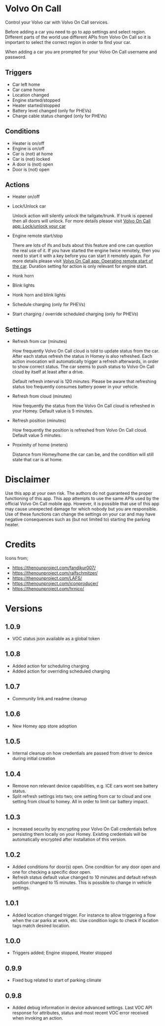 # Volvo On Call
Control your Volvo car with Volvo On Call services.

Before adding a car you need to go to app settings and select region. Different parts of the world use different APIs from Volvo On Call so it is important to select the correct region in order to find your car.

When adding a car you are prompted for your Volvo On Call username and password.

## Triggers
- Car left home
- Car came home
- Location changed
- Engine started/stopped
- Heater started/stopped
- Battery level changed (only for PHEVs)
- Charge cable status changed (only for PHEVs)

## Conditions
- Heater is on/off
- Engine is on/off
- Car is (not) at home
- Car is (not) locked
- A door is (not) open
- Door is (not) open

## Actions
- Heater on/off
- Lock/Unlock car

   Unlock action will silently unlock the tailgate/trunk. If trunk is opened then all doors will unlock. For more details please visit [Volvo On Call app: Lock/unlock your car](https://www.volvocars.com/uk/support/article/89d8033fbc4235c8c0a801512a07f946)

- Engine remote start/stop

   There are lots of ifs and buts about this feature and one can question the real use of it. If you have started the engine twice remotely, then you need to start it with a key before you can start it remotely again. For more details please visit [Volvo On Call app: Operating remote start of the car](https://www.volvocars.com/uk/support/article/0d3df457bc7bd531c0a801512a956093). Duration setting for action is only relevant for engine start.

- Honk horn
- Blink lights
- Honk horn and blink lights
- Schedule charging (only for PHEVs)
- Start charging / override scheduled charging (only for PHEVs)

## Settings
- Refresh from car (minutes)

   How frequently Volvo On Call cloud is told to update status from the car. After each status refresh the status in Homey is also refreshed. Each action invocation will automatically trigger a refresh afterwards, in order to show correct status. The car seems to push status to Volvo On Call cloud by itself at least after a drive.

   Default refresh interval is 120 minutes. Please be aware that refreshing status too frequently consumes battery power in your vehicle.

- Refresh from cloud (minutes)

   How frequently the status from the Volvo On Call cloud is refreshed in your Homey. Default value is 5 minutes.

- Refresh position (minutes)

   How frequently the position is refreshed from Volvo On Call cloud. Default value 5 minutes.

- Proximity of home (meters)

   Distance from Homey/home the car can be, and the condition will still state that car is at home.

# Disclaimer
Use this app at your own risk. The authors do not guaranteed the proper functioning of this app. This app attempts to use the same APIs used by the official Volvo On Call mobile app. However, it is possible that use of this app may cause unexpected damage for which nobody but you are responsible. Use of these functions can change the settings on your car and may have negative consequences such as (but not limited to) starting the parking heater.

# Credits
Icons from;
- https://thenounproject.com/fandikur007/
- https://thenounproject.com/ralfschmitzer/
- https://thenounproject.com/LAFS/
- https://thenounproject.com/iconproducer/
- https://thenounproject.com/hrnico/

# Versions
## 1.0.9
- VOC status json available as a global token

## 1.0.8
- Added action for scheduling charging
- Added action for overriding scheduled charging

## 1.0.7
- Community link and readme cleanup

## 1.0.6
- New Homey app store adoption

## 1.0.5
- Internal cleanup on how credentials are passed from driver to device during initial creation

## 1.0.4
- Remove non relevant device capabilities, e.g. ICE cars wont see battery status.
- Split refresh settings into two; one setting from car to cloud and one setting from cloud to homey. All in order to limit car battery impact.

## 1.0.3
- Increased security by encrypting your Volvo On Call credentials before persisting them locally on your Homey. Existing credentials will be automatically encrypted after installation of this version.

## 1.0.2
- Added conditions for door(s) open. One condition for any door open and one for checking a specific door open.
- Refresh status default value changed to 10 minutes and default refresh position changed to 15 minutes. This is possible to change in vehicle settings.

## 1.0.1
- Added location changed trigger. For instance to allow triggering a flow when the car parks at work, etc. Use condition logic to check if location tags match desired location.

## 1.0.0
- Triggers added; Engine stopped, Heater stopped

## 0.9.9
- Fixed bug related to start of parking climate

## 0.9.8
- Added debug information in device advanced settings. Last VOC API response for attributes, status and most recent VOC error received when invoking an action.
